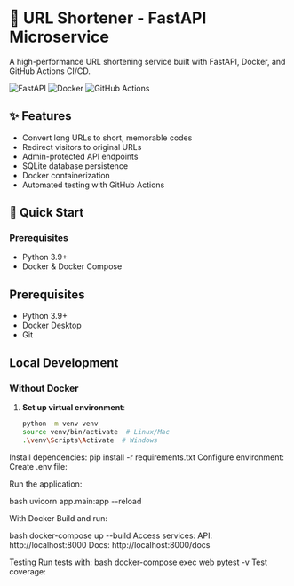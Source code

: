 # 🔗 URL Shortener - FastAPI Microservice

A high-performance URL shortening service built with FastAPI, Docker, and GitHub Actions CI/CD.

![FastAPI](https://img.shields.io/badge/FastAPI-005571?style=for-the-badge&logo=fastapi)
![Docker](https://img.shields.io/badge/Docker-2CA5E0?style=for-the-badge&logo=docker&logoColor=white)
![GitHub Actions](https://img.shields.io/badge/GitHub_Actions-2088FF?style=for-the-badge&logo=github-actions&logoColor=white)

## ✨ Features

- Convert long URLs to short, memorable codes
- Redirect visitors to original URLs
- Admin-protected API endpoints
- SQLite database persistence
- Docker containerization
- Automated testing with GitHub Actions

## 🚀 Quick Start

### Prerequisites
- Python 3.9+
- Docker & Docker Compose

## Prerequisites

- Python 3.9+
- Docker Desktop
- Git

## Local Development

### Without Docker

1. **Set up virtual environment**:
   ```bash
   python -m venv venv
   source venv/bin/activate  # Linux/Mac
   .\venv\Scripts\Activate  # Windows
Install dependencies:
pip install -r requirements.txt
Configure environment:
Create .env file:

Run the application:

bash
uvicorn app.main:app --reload

With Docker
Build and run:

bash
docker-compose up --build
Access services:
API: http://localhost:8000
Docs: http://localhost:8000/docs

Testing
Run tests with:
bash
docker-compose exec web pytest -v
Test coverage:
